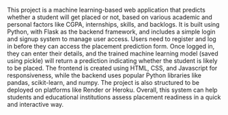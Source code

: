 This project is a machine learning-based web application that predicts whether a student will get placed or not, based on various academic and personal factors like CGPA, internships, skills, and backlogs. It is built using Python, with Flask as the backend framework, and includes a simple login and signup system to manage user access. Users need to register and log in before they can access the placement prediction form. Once logged in, they can enter their details, and the trained machine learning model (saved using pickle) will return a prediction indicating whether the student is likely to be placed. The frontend is created using HTML, CSS, and Javascript for responsiveness, while the backend uses popular Python libraries like pandas, scikit-learn, and numpy. The project is also structured to be deployed on platforms like Render or Heroku. Overall, this system can help students and educational institutions assess placement readiness in a quick and interactive way.
